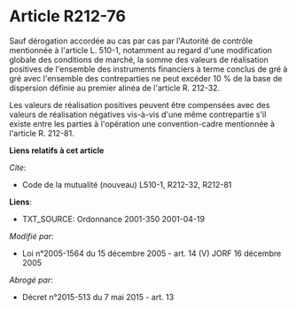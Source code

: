 # Article R212-76

Sauf dérogation accordée au cas par cas par l'Autorité de contrôle mentionnée à l'article L. 510-1, notamment au regard d'une
modification globale des conditions de marché, la somme des valeurs de réalisation positives de l'ensemble des instruments
financiers à terme conclus de gré à gré avec l'ensemble des contreparties ne peut excéder 10 % de la base de dispersion
définie au premier alinéa de l'article R. 212-32.

Les valeurs de réalisation positives peuvent être compensées avec des valeurs de réalisation négatives vis-à-vis d'une même
contrepartie s'il existe entre les parties à l'opération une convention-cadre mentionnée à l'article R. 212-81.

**Liens relatifs à cet article**

_Cite_:

  - Code de la mutualité (nouveau) L510-1, R212-32, R212-81

**Liens**:

  - TXT_SOURCE: Ordonnance 2001-350 2001-04-19

_Modifié par_:

  - Loi n°2005-1564 du 15 décembre 2005 - art. 14 (V) JORF 16 décembre 2005

_Abrogé par_:

  - Décret n°2015-513 du 7 mai 2015 - art. 13
